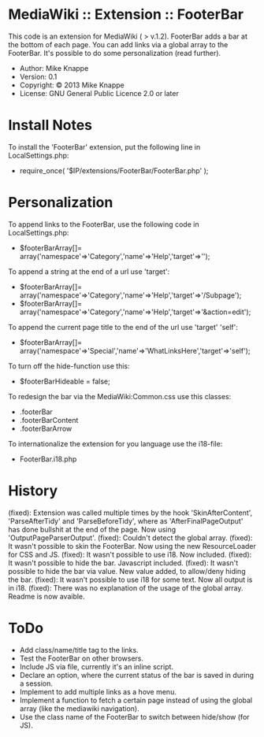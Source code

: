 MediaWiki :: Extension :: FooterBar
===========

This code is an extension for MediaWiki ( > v.1.2).
FooterBar adds a bar at the bottom of each page.
You can add links via a global array to the FooterBar.
It's possible to do some personalization (read further).

* Author: Mike Knappe
* Version: 0.1
* Copyright: © 2013 Mike Knappe
* License: GNU General Public Licence 2.0 or later
	
Install Notes
===========

To install the 'FooterBar' extension, put the following line in LocalSettings.php:
* require_once( '$IP/extensions/FooterBar/FooterBar.php' );

Personalization
===========

To append links to the FooterBar, use the following code in LocalSettings.php:
* $footerBarArray[]= array('namespace'=>'Category','name'=>'Help','target'=>'');
	
To append a string at the end of a url use 'target':
* $footerBarArray[]= array('namespace'=>'Category','name'=>'Help','target'=>'/Subpage');
* $footerBarArray[]= array('namespace'=>'Category','name'=>'Help','target'=>'&action=edit');
	
To append the current page title to the end of the url use 'target' 'self':
* $footerBarArray[]= array('namespace'=>'Special','name'=>'WhatLinksHere','target'=>'self');
	
To turn off the hide-function use this:
* $footerBarHideable = false;
	
To redesign the bar via the MediaWiki:Common.css use this classes:
* .footerBar
* .footerBarContent
* .footerBarArrow
	
To internationalize the extension for you language use the i18-file:
* FooterBar.i18.php
		
History
===========

(fixed): Extension was called multiple times by the hook 'SkinAfterContent', 'ParseAfterTidy' and 'ParseBeforeTidy',
			where as 'AfterFinalPageOutput' has done bullshit at the end of the page. Now using 'OutputPageParserOutput'.
(fixed): Couldn't detect the global array.
(fixed): It wasn't possible to skin the FooterBar. Now using the new ResourceLoader for CSS and JS.
(fixed): It wasn't possible to use i18. Now included.
(fixed): It wasn't possible to hide the bar. Javascript included.
(fixed): It wasn't possible to hide the bar via value. New value added, to allow/deny hiding the bar.
(fixed): It wasn't possible to use i18 for some text. Now all output is in i18.
(fixed): There was no explanation of the usage of the global array. Readme is now avaible.
	
ToDo
======================

* Add class/name/title tag to the links.
* Test the FooterBar on other browsers.
* Include JS via file, currently it's an inline script.
* Declare an option, where the current status of the bar is saved in during a session.
* Implement to add multiple links as a hove menu.
* Implement a function to fetch a certain page instead of using the global array (like the mediawiki navigation).
* Use the class name of the FooterBar to switch between hide/show (for JS).
